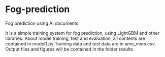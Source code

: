 # Fog-prediction
Fog prediction using AI documents

It is a simple training system for fog prediction, using LightGBM and other libraries.
About model training, test and evaluation, all contents are contained in model1.py
Training data and test data are in ame_msm.csv.
Output files and figures will be contained in the folder results
